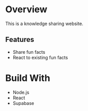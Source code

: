 # Overview

This is a knowledge sharing website.

## Features

- Share fun facts
- React to existing fun facts

# Build With

- Node.js
- React
- Supabase
